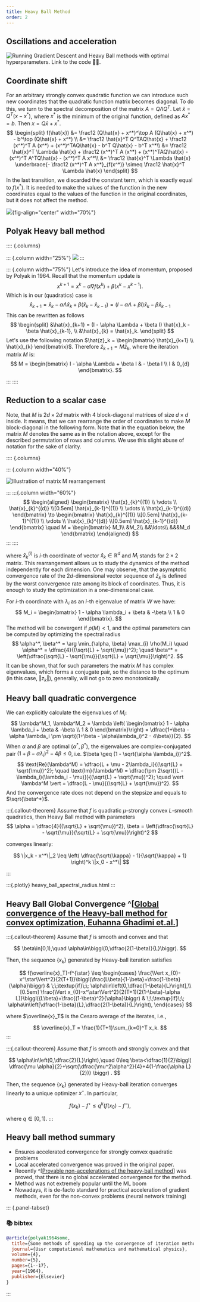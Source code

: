 ```yaml
---
title: Heavy Ball Method
order: 2
---
```


## Oscillations and acceleration

![Running Gradient Descent and Heavy Ball methods with optimal hyperparameters. Link to the code [👨‍💻](https://colab.research.google.com/github/MerkulovDaniil/optim/blob/master/assets/Notebooks/GD.ipynb). ](GD_vs_HB_hor.svg)

## Coordinate shift

For an arbitrary strongly convex quadratic function we can introduce such new coordinates that the quadratic function matrix becomes diagonal. To do this, we turn to the spectral decomposition of the matrix $A = Q \Lambda Q^T$. Let $\hat{x} = Q^T(x - x^*)$, where $x^*$ is the minimum of the original function, defined as $Ax^* = b$. Then $x = Q\hat{x} + x^*$.
$$
\begin{split}
f(\hat{x}) &= \frac12  (Q\hat{x} + x^*)^\top  A (Q\hat{x} + x^*) - b^\top  (Q\hat{x} + x^*) \\
&= \frac12 \hat{x}^T Q^TAQ\hat{x} + \frac12 (x^*)^T A (x^*) + (x^*)^TAQ\hat{x} - b^T Q\hat{x} - b^T x^*\\
&= \frac12 \hat{x}^T \Lambda \hat{x} + \frac12 (x^*)^T A (x^*) + (x^*)^TAQ\hat{x} - (x^*)^T A^TQ\hat{x} - (x^*)^T A x^*\\
&= \frac12 \hat{x}^T \Lambda \hat{x} \underbrace{- \frac12 (x^*)^T A x^*}_{f(x^*)} \simeq \frac12 \hat{x}^T \Lambda \hat{x} 
\end{split}
$$
In the last transition, we discarded the constant term, which is exactly equal to $f(x^*)$. It is needed to make the values of the function in the new coordinates equal to the values of the function in the original coordinates, but it does not affect the method.

![](coordinate_shift_horizontal.svg){fig-align="center" width="70%"}


## Polyak Heavy ball method

:::: {.columns}

::: {.column width="25%"}
![](GD_HB.svg)
:::

::: {.column width="75%"}
Let's introduce the idea of momentum, proposed by Polyak in 1964. Recall that the momentum update is
$$
x^{k+1} = x^k - \alpha \nabla f(x^k) + \beta (x^k - x^{k-1}).
$$
Which is in our (quadratics) case is
$$
\hat{x}_{k+1} = \hat{x}_k - \alpha \Lambda \hat{x}_k + \beta (\hat{x}_k - \hat{x}_{k-1}) = (I - \alpha \Lambda + \beta I) \hat{x}_k - \beta \hat{x}_{k-1}
$$
This can be rewritten as follows
$$
\begin{split}
&\hat{x}_{k+1} = (I - \alpha \Lambda + \beta I) \hat{x}_k - \beta \hat{x}_{k-1}, \\
&\hat{x}_{k} = \hat{x}_k.
\end{split}
$$
Let's use the following notation $\hat{z}_k = \begin{bmatrix} 
\hat{x}_{k+1} \\
\hat{x}_{k}
\end{bmatrix}$. Therefore $\hat{z}_{k+1} = M \hat{z}_k$, where the iteration matrix $M$ is:
$$
M = \begin{bmatrix} 
I - \alpha \Lambda + \beta I & - \beta I \\
I & 0_{d}
\end{bmatrix}.
$$

:::
::::

## Reduction to a scalar case

Note, that $M$ is $2d \times 2d$ matrix with 4 block-diagonal matrices of size $d \times d$ inside. It means, that we can rearrange the order of coordinates to make $M$ block-diagonal in the following form. Note that in the equation below, the matrix $M$ denotes the same as in the notation above, except for the described permutation of rows and columns. We use this slight abuse of notation for the sake of clarity. 

:::: {.columns}

::: {.column width="40%"}

![Illustration of matrix $M$ rearrangement](Rearranging_squares.svg)

:::
:::{.column width="60%"}
$$
\begin{aligned}
\begin{bmatrix} 
\hat{x}_{k}^{(1)} \\
\vdots \\
\hat{x}_{k}^{(d)} \\[0.5em]
\hat{x}_{k-1}^{(1)} \\
\vdots \\
\hat{x}_{k-1}^{(d)}
\end{bmatrix} \to 
\begin{bmatrix} 
\hat{x}_{k}^{(1)} \\[0.5em]
\hat{x}_{k-1}^{(1)} \\
\vdots \\
\hat{x}_{k}^{(d)} \\[0.5em]
\hat{x}_{k-1}^{(d)}
\end{bmatrix} \quad M = \begin{bmatrix}
M_1\\
&M_2\\
&&\ldots\\
&&&M_d
\end{bmatrix}
\end{aligned}
$$
:::
::::

where $\hat{x}_{k}^{(i)}$ is $i$-th coordinate of vector $\hat{x}_{k} \in \mathbb{R}^d$ and $M_i$ stands for $2 \times 2$ matrix. This rearrangement allows us to study the dynamics of the method independently for each dimension. One may observe, that the asymptotic convergence rate of the $2d$-dimensional vector sequence of $\hat{z}_k$ is defined by the worst convergence rate among its block of coordinates. Thus, it is enough to study the optimization in a one-dimensional case.

For $i$-th coordinate with $\lambda_i$ as an $i$-th eigenvalue of matrix $W$ we have: 
$$
M_i = \begin{bmatrix} 
1 - \alpha \lambda_i + \beta & -\beta \\
1 & 0
\end{bmatrix}.
$$
The method will be convergent if $\rho(M) < 1$, and the optimal parameters can be computed by optimizing the spectral radius
$$
\alpha^*, \beta^* = \arg \min_{\alpha, \beta} \max_{i} \rho(M_i) \quad \alpha^* = \dfrac{4}{(\sqrt{L} + \sqrt{\mu})^2}; \quad \beta^* = \left(\dfrac{\sqrt{L} - \sqrt{\mu}}{\sqrt{L} + \sqrt{\mu}}\right)^2.
$$
It can be shown, that for such parameters the matrix $M$ has complex eigenvalues, which forms a conjugate pair, so the distance to the optimum (in this case, $\Vert z_k \Vert$), generally, will not go to zero monotonically. 

## Heavy ball quadratic convergence

We can explicitly calculate the eigenvalues of $M_i$:
$$
\lambda^M_1, \lambda^M_2 = \lambda \left( \begin{bmatrix} 
1 - \alpha \lambda_i + \beta & -\beta \\
1 & 0
\end{bmatrix}\right) = \dfrac{1+\beta - \alpha \lambda_i \pm \sqrt{(1+\beta - \alpha\lambda_i)^2 - 4\beta}}{2}.
$$
When $\alpha$ and $\beta$ are optimal ($\alpha^*, \beta^*$), the eigenvalues are complex-conjugated pair $(1+\beta - \alpha\lambda_i)^2 - 4\beta \leq 0$, i.e. $\beta \geq (1 - \sqrt{\alpha \lambda_i})^2$.
$$
\text{Re}(\lambda^M) = \dfrac{L + \mu - 2\lambda_i}{(\sqrt{L} + \sqrt{\mu})^2}; \quad \text{Im}(\lambda^M) = \dfrac{\pm 2\sqrt{(L - \lambda_i)(\lambda_i - \mu)}}{(\sqrt{L} + \sqrt{\mu})^2}; \quad \vert \lambda^M \vert = \dfrac{L - \mu}{(\sqrt{L} + \sqrt{\mu})^2}.
$$
And the convergence rate does not depend on the stepsize and equals to $\sqrt{\beta^*}$.

:::{.callout-theorem}
Assume that $f$ is quadratic $\mu$-strongly convex $L$-smooth quadratics, then Heavy Ball method with parameters
$$
\alpha = \dfrac{4}{(\sqrt{L} + \sqrt{\mu})^2}, \beta = \left(\dfrac{\sqrt{L} - \sqrt{\mu}}{\sqrt{L} + \sqrt{\mu}}\right)^2
$$

converges linearly:

$$
\|x_k - x^*\|_2 \leq \left( \dfrac{\sqrt{\kappa} - 1}{\sqrt{\kappa} + 1} \right)^k \|x_0 - x^*\|
$$

:::


:::{.plotly}
heavy_ball_spectral_radius.html
:::

## Heavy Ball Global Convergence ^[[Global convergence of the Heavy-ball method for convex optimization, Euhanna Ghadimi et.al.](https://arxiv.org/abs/1412.7457)]

:::{.callout-theorem}
Assume that $f$ is smooth and convex and that

$$
\beta\in[0,1),\quad \alpha\in\biggl(0,\dfrac{2(1-\beta)}{L}\biggr).
$$

Then, the sequence $\{x_k\}$ generated by Heavy-ball iteration satisfies

$$
f(\overline{x}_T)-f^{\star} \leq  \begin{cases}
\frac{\Vert x_{0}-x^\star\Vert^2}{2(T+1)}\biggl(\frac{L\beta}{1-\beta}+\frac{1-\beta}{\alpha}\biggr) & \;\;\textup{if}\;\;
\alpha\in\left(0,\dfrac{1-\beta}{L}\right],\\[0.5em]
\frac{\Vert x_{0}-x^\star\Vert^2}{2(T+1)(2(1-\beta)-\alpha L)}\biggl({L\beta}+\frac{(1-\beta)^2}{\alpha}\biggr) & \;\;\textup{if}\;\;
\alpha\in\left[\dfrac{1-\beta}{L},\dfrac{2(1-\beta)}{L}\right),
\end{cases}
$$

where $\overline{x}_T$ is the Cesaro average of the iterates, i.e., 

$$
\overline{x}_T = \frac{1}{T+1}\sum_{k=0}^T x_k.
$$
:::

:::{.callout-theorem}
Assume that $f$ is smooth and strongly convex and that

$$
\alpha\in\left(0,\dfrac{2}{L}\right),\quad 0\leq  \beta<\dfrac{1}{2}\biggl( \dfrac{\mu \alpha}{2}+\sqrt{\dfrac{\mu^2\alpha^2}{4}+4(1-\frac{\alpha L}{2})} \biggr) .
$$

Then, the sequence $\{x_k\}$ generated by Heavy-ball iteration converges linearly to a unique optimizer $x^\star$. In particular,

$$
f(x_{k})-f^\star \leq q^k (f(x_0)-f^\star),
$$

where $q\in[0,1)$.
:::

## Heavy ball method summary

* Ensures accelerated convergence for strongly convex quadratic problems
* Local accelerated convergence was proved in the original paper.
* Recently ^[[Provable non-accelerations of the heavy-ball method](https://arxiv.org/pdf/2307.11291)] was proved, that there is no global accelerated convergence for the method.
* Method was not extremely popular until the ML boom
* Nowadays, it is de-facto standard for practical acceleration of gradient methods, even for the non-convex problems (neural network training)

::: {.panel-tabset}

### 📚 bibtex
```bibtex
@article{polyak1964some,
  title={Some methods of speeding up the convergence of iteration methods},
  journal={Ussr computational mathematics and mathematical physics},
  volume={4},
  number={5},
  pages={1--17},
  year={1964},
  publisher={Elsevier}
}
```
:::